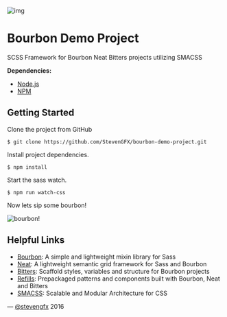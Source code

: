 ![img](https://img.shields.io/badge/status-work--in--progress-yellow.svg)

Bourbon Demo Project
===========

SCSS Framework for Bourbon Neat Bitters projects utilizing SMACSS

**Dependencies:**

- [Node.js](https://nodejs.org) 
- [NPM](http://www.npmjs.com)

## Getting Started

Clone the project from GitHub

```
$ git clone https://github.com/StevenGFX/bourbon-demo-project.git
```

Install project dependencies.

```
$ npm install
```

Start the sass watch.

```
$ npm run watch-css
```

Now lets sip some bourbon!

![bourbon!](http://i.imgur.com/3oQtmOB.gif)

## Helpful Links

- [Bourbon](https://github.com/thoughtbot/bourbon): A simple and lightweight mixin library for Sass
- [Neat](https://github.com/thoughtbot/neat): A lightweight semantic grid framework for Sass and Bourbon
- [Bitters](https://github.com/thoughtbot/bitters): Scaffold styles, variables and structure for Bourbon projects
- [Refills](https://github.com/thoughtbot/refills): Prepackaged patterns and components built with Bourbon, Neat and Bitters
- [SMACSS](https://smacss.com): Scalable and Modular Architecture for CSS


&mdash; [@stevengfx](https://twitter.com/stevengfx) 2016